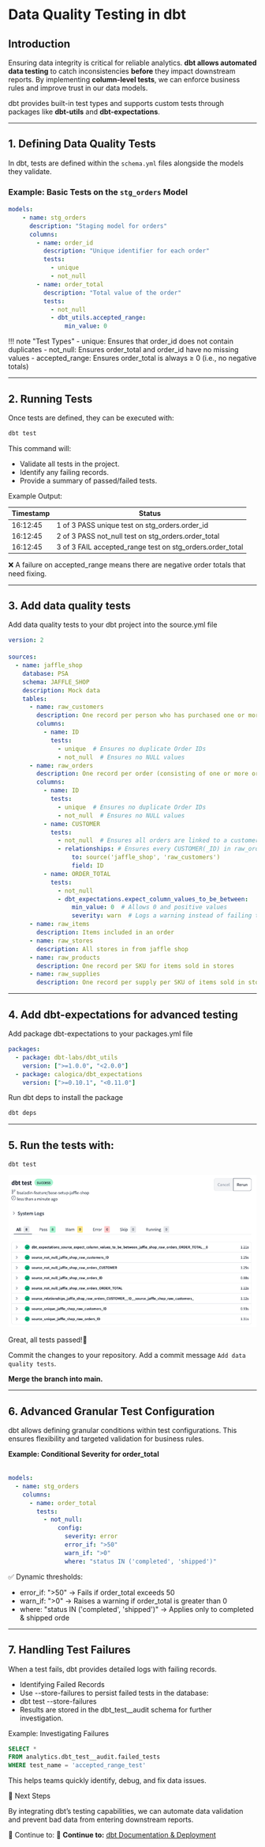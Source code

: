 # Data Quality Testing in dbt

## Introduction

Ensuring data integrity is critical for reliable analytics. **dbt allows automated data testing** to catch inconsistencies **before** they impact downstream reports. By implementing **column-level tests**, we can enforce business rules and improve trust in our data models.

dbt provides built-in test types and supports custom tests through packages like **dbt-utils** and **dbt-expectations**.

---

## 1. Defining Data Quality Tests

In dbt, tests are defined within the `schema.yml` files alongside the models they validate.

### **Example: Basic Tests on the `stg_orders` Model**
```yaml
models:
    - name: stg_orders
      description: "Staging model for orders"
      columns:
        - name: order_id
          description: "Unique identifier for each order"
          tests:
            - unique
            - not_null
        - name: order_total
          description: "Total value of the order"
          tests:
            - not_null
            - dbt_utils.accepted_range:
                min_value: 0
```

!!! note "Test Types"
    - unique: Ensures that order_id does not contain duplicates
    - not_null: Ensures order_total and order_id have no missing values
    - accepted_range: Ensures order_total is always ≥ 0 (i.e., no negative totals)

---

## 2. Running Tests

Once tests are defined, they can be executed with:

```bash
dbt test
```

This command will:

- Validate all tests in the project.
- Identify any failing records.
- Provide a summary of passed/failed tests.

Example Output:

Timestamp | Status |
--- | --- |
16:12:45 | 1 of 3 PASS unique test on stg_orders.order_id
16:12:45 | 2 of 3 PASS not_null test on stg_orders.order_total
16:12:45 | 3 of 3 FAIL accepted_range test on stg_orders.order_total

❌ A failure on accepted_range means there are negative order totals that need fixing.

---


## 3. Add data quality tests

Add data quality tests to your dbt project into the source.yml file

```yaml
version: 2

sources:
  - name: jaffle_shop
    database: PSA
    schema: JAFFLE_SHOP
    description: Mock data
    tables:
      - name: raw_customers
        description: One record per person who has purchased one or more items
        columns:
          - name: ID
            tests:
              - unique  # Ensures no duplicate Order IDs
              - not_null  # Ensures no NULL values        
      - name: raw_orders
        description: One record per order (consisting of one or more order items)
        columns:
          - name: ID
            tests:
              - unique  # Ensures no duplicate Order IDs
              - not_null  # Ensures no NULL values
          - name: CUSTOMER
            tests:
              - not_null  # Ensures all orders are linked to a customer
              - relationships: # Ensures every CUSTOMER(_ID) in raw_orders exists in raw_customers as ID
                  to: source('jaffle_shop', 'raw_customers')
                  field: ID
          - name: ORDER_TOTAL
            tests:
              - not_null
              - dbt_expectations.expect_column_values_to_be_between:
                  min_value: 0  # Allows 0 and positive values
                  severity: warn  # Logs a warning instead of failing the run
      - name: raw_items
        description: Items included in an order
      - name: raw_stores
        description: All stores in from jaffle shop
      - name: raw_products
        description: One record per SKU for items sold in stores
      - name: raw_supplies
        description: One record per supply per SKU of items sold in stores
```

---

## 4. Add dbt-expectations for advanced testing

Add package dbt-expectations to your packages.yml file

```yaml
packages:
  - package: dbt-labs/dbt_utils
    version: [">=1.0.0", "<2.0.0"]
  - package: calogica/dbt_expectations
    version: [">=0.10.1", "<0.11.0"]
```

Run dbt deps to install the package

```bash
dbt deps
```

---

## 5. Run the tests with:

```bash
dbt test
```
![dbt test](./assets/screenshots/dbtTest/dbtTest1.png)

Great, all tests passed!🎉

Commit the changes to your repository. Add a commit message `Add data quality tests`.

**Merge the branch into main.**


---
## 6. Advanced Granular Test Configuration

dbt allows defining granular conditions within test configurations. This ensures flexibility and targeted validation for business rules.

**Example: Conditional Severity for order_total**

```yaml

models:
  - name: stg_orders
    columns:
      - name: order_total
        tests:
          - not_null:
              config:
                severity: error
                error_if: ">50"
                warn_if: ">0"
                where: "status IN ('completed', 'shipped')"

```

✅ Dynamic thresholds:

- error_if: ">50" → Fails if order_total exceeds 50
- warn_if: ">0" → Raises a warning if order_total is greater than 0
- where: "status IN ('completed', 'shipped')" → Applies only to completed & shipped orde


---
## 7. Handling Test Failures

When a test fails, dbt provides detailed logs with failing records.

- Identifying Failed Records
- Use --store-failures to persist failed tests in the database:
- dbt test --store-failures
- Results are stored in the dbt_test__audit schema for further investigation.

Example: Investigating Failures
```sql
SELECT *
FROM analytics.dbt_test__audit.failed_tests
WHERE test_name = 'accepted_range_test'
```


This helps teams quickly identify, debug, and fix data issues.

🎉 Next Steps

By integrating dbt’s testing capabilities, we can automate data validation and prevent bad data from entering downstream reports.

🔗 Continue to: 🔗 **Continue to:** [dbt Documentation & Deployment](dbt-deployment.md)

